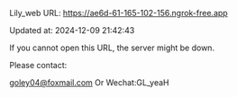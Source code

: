 Lily_web URL: https://ae6d-61-165-102-156.ngrok-free.app

Updated at: 2024-12-09 21:42:43

If you cannot open this URL, the server might be down.

Please contact: 

goley04@foxmail.com Or Wechat:GL_yeaH